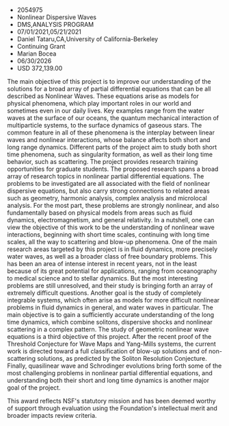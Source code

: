 
* 2054975
* Nonlinear Dispersive Waves
* DMS,ANALYSIS PROGRAM
* 07/01/2021,05/21/2021
* Daniel Tataru,CA,University of California-Berkeley
* Continuing Grant
* Marian Bocea
* 06/30/2026
* USD 372,139.00

The main objective of this project is to improve our understanding of the
solutions for a broad array of partial differential equations that can be all
described as Nonlinear Waves. These equations arise as models for physical
phenomena, which play important roles in our world and sometimes even in our
daily lives. Key examples range from the water waves at the surface of our
oceans, the quantum mechanical interaction of multiparticle systems, to the
surface dynamics of gaseous stars. The common feature in all of these phenomena
is the interplay between linear waves and nonlinear interactions, whose balance
affects both short and long range dynamics. Different parts of the project aim
to study both short time phenomena, such as singularity formation, as well as
their long time behavior, such as scattering. The project provides research
training opportunities for graduate students. The proposed research spans a
broad array of research topics in nonlinear partial differential equations. The
problems to be investigated are all associated with the field of nonlinear
dispersive equations, but also carry strong connections to related areas such as
geometry, harmonic analysis, complex analysis and microlocal analysis. For the
most part, these problems are strongly nonlinear, and also fundamentally based
on physical models from areas such as fluid dynamics, electromagnetism, and
general relativity. In a nutshell, one can view the objective of this work to be
the understanding of nonlinear wave interactions, beginning with short time
scales, continuing with long time scales, all the way to scattering and blow-up
phenomena. One of the main research areas targeted by this project is in fluid
dynamics, more precisely water waves, as well as a broader class of free
boundary problems. This has been an area of intense interest in recent years,
not in the least because of its great potential for applications, ranging from
oceanography to medical science and to stellar dynamics. But the most
interesting problems are still unresolved, and their study is bringing forth an
array of extremely difficult questions. Another goal is the study of completely
integrable systems, which often arise as models for more difficult nonlinear
problems in fluid dynamics in general, and water waves in particular. The main
objective is to gain a sufficiently accurate understanding of the long time
dynamics, which combine solitons, dispersive shocks and nonlinear scattering in
a complex pattern. The study of geometric nonlinear wave equations is a third
objective of this project. After the recent proof of the Threshold Conjecture
for Wave Maps and Yang-Mills systems, the current work is directed toward a full
classification of blow-up solutions and of non-scattering solutions, as
predicted by the Soliton Resolution Conjecture. Finally, quasilinear wave and
Schrodinger evolutions bring forth some of the most challenging problems in
nonlinear partial differential equations, and understanding both their short and
long time dynamics is another major goal of the project.

This award reflects NSF's statutory mission and has been deemed worthy of
support through evaluation using the Foundation's intellectual merit and broader
impacts review criteria.
